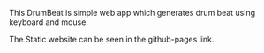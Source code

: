 This DrumBeat is simple web app which generates drum beat using keyboard and mouse. 
 
The Static website can be seen in the github-pages link.
